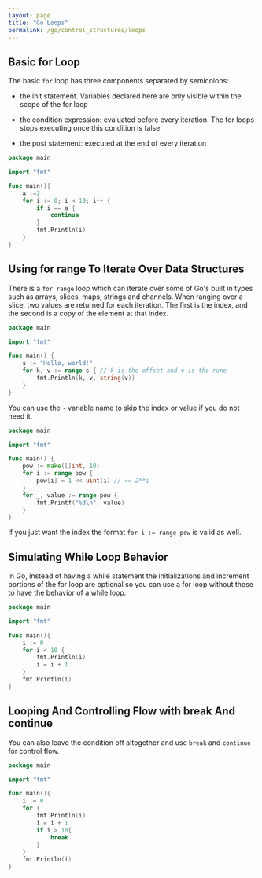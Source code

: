 ```yaml
---
layout: page
title: "Go Loops"
permalink: /go/control_structures/loops
---
```


## Basic for Loop

The basic `for` loop has three components separated by semicolons:

* the init statement.  Variables declared here are only visible within the scope of the for loop

* the condition expression: evaluated before every iteration.  The for loops stops executing once this condition is false.

* the post statement: executed at the end of every iteration

```go
package main

import "fmt"

func main(){
    a :=3
    for i := 0; i < 10; i++ {
        if i == a {
            continue
        }
        fmt.Println(i)
    }
}
```

## Using for range To Iterate Over Data Structures

There is a `for range` loop which can iterate over some of Go's built in types such as arrays, slices, maps, strings and channels.  When ranging over a slice, two values are returned for each iteration.  The first is the index, and the second is a copy of the element at that index.

```go
package main

import "fmt"

func main() {
    s := "Hello, world!"
    for k, v := range s { // k is the offset and v is the rune
        fmt.Println(k, v, string(v))
    }
}
```

You can use the `-` variable name to skip the index or value if you do not need it.

```go
package main

import "fmt"

func main() {
    pow := make([]int, 10)
    for i := range pow {
        pow[i] = 1 << uint(i) // == 2**i
    }
    for _, value := range pow {
        fmt.Printf("%d\n", value)
    }
}
```

If you just want the index the format `for i := range pow` is valid as well.

## Simulating While Loop Behavior

In Go, instead of having a while statement the initializations and increment portions of the for loop are optional so you can use a for loop without those to have the behavior of a while loop.

```go
package main

import "fmt"

func main(){
    i := 0
    for i < 10 {
        fmt.Println(i)
        i = i + 1
    }
    fmt.Println(i)
}
```

## Looping And Controlling Flow with break And continue

You can also leave the condition off altogether and use `break` and `continue` for control flow.

```go
package main

import "fmt"

func main(){
    i := 0
    for {
        fmt.Println(i)
        i = i + 1
        if i > 10{
            break
        }
    }
    fmt.Println(i)
}
```
